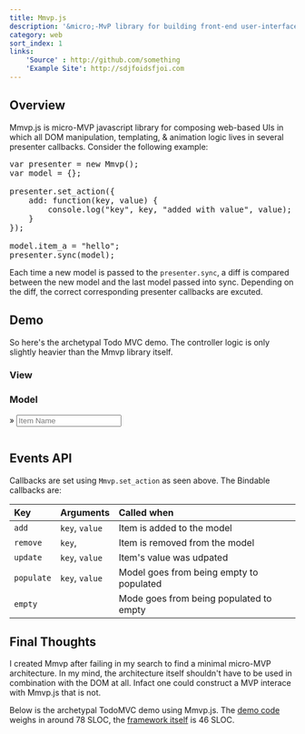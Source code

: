 ```yaml
---
title: Mmvp.js
description: '&micro;-MvP library for building front-end user-interfaces.'
category: web
sort_index: 1
links:
    'Source' : http://github.com/something
    'Example Site': http://sdjfoidsfjoi.com
---
```


## Overview
Mmvp.js is micro-MVP javascript library for composing web-based UIs in which all DOM manipulation, templating, &amp; animation logic lives in several presenter callbacks.  Consider the following example:

<pre class='sh_javascript'>
var presenter = new Mmvp();
var model = {};

presenter.set_action({
    add: function(key, value) {
        console.log("key", key, "added with value", value);
    }
});

model.item_a = "hello";
presenter.sync(model);
</pre>

Each time a new model is passed to the `presenter.sync`, a diff is compared between the new model and the last model passed into sync. Depending on the diff, the correct corresponding  presenter callbacks are excuted. 


## Demo
So here's the archetypal Todo MVC demo. The controller logic is only slightly heavier than the Mmvp library itself.


<script type='text/javascript' src='/interfaces/Mmvp.js/demo/underscore.min.js'></script>
<script type='text/javascript' src='/interfaces/Mmvp.js/demo/Mmvp.js'></script>
<script type='text/javascript' src='/interfaces/Mmvp.js/demo/js/lib/shCore.js'></script>
<script type='text/javascript' src='/interfaces/Mmvp.js/demo/js/lib/shBrushJScript.js'></script>
<script type='text/javascript' src='/interfaces/Mmvp.js/demo/js/todo.js'></script>
<script type='text/javascript' src='/interfaces/Mmvp.js/demo/js/demo_page.js'></script>
<link rel='stylesheet' href='/interfaces/Mmvp.js/demo/css/style.css' />
<link rel='stylesheet' href='/interfaces/Mmvp.js/demo/css/shCoreDefault.css' />

<section id="demo" class='block'>
  <nav><h3 class='view active'>View</h3><h3 class='model'>Model</h3></nav>
  <section id='switcher'> 
    <section class='view active'>  
      <div id="viewpen"></div>
      <div id='newitem'>
        <span class='hint'>&raquo;</span>
        <input type='text' placeholder='Item Name'>
      </div>
    </section>
    <section class='model'><pre class='brush: js; toolbar: false;'></pre></section>
  </section>
</section>



## Events API
Callbacks are set using `Mmvp.set_action` as seen above. The Bindable callbacks are:

|Key        |Arguments         |Called when |
|:-------   |:-----------------|:-----------------------------------------|
|`add`      | `key`, `value`   | Item is added to the model               |
|`remove`   | `key`,           | Item is removed from the model           |
|`update`   | `key`, `value`   | Item's value was udpated                 |
|`populate` | `key`, `value`   | Model goes from being empty to populated |
|`empty`    |                  | Mode goes from being populated to empty  |

## Final Thoughts
I created Mmvp after failing in my search to find a minimal micro-MVP architecture. In my mind, the architecture itself shouldn't have to be used in combination with the DOM at all. Infact one could construct a MVP interace with Mmvp.js that is not.

Below is the archetypal TodoMVC demo using Mmvp.js. The [demo code]() weighs in around 78 SLOC, the [framework itself]() is 46 SLOC.


